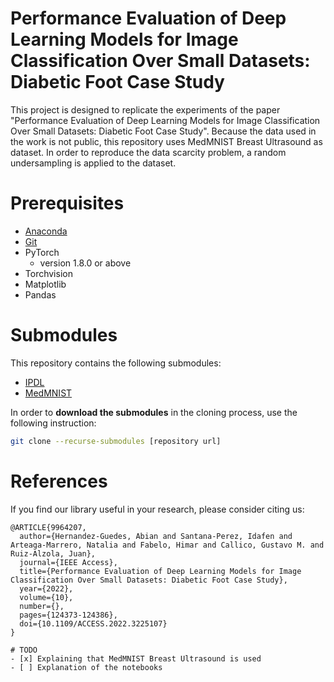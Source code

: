 # Performance Evaluation of Deep Learning Models for Image Classification Over Small Datasets: Diabetic Foot Case Study

This project is designed to replicate the experiments of the paper "Performance Evaluation of Deep Learning Models for Image Classification Over Small Datasets: Diabetic Foot Case Study". Because the data used in the work is not public, this repository uses MedMNIST Breast Ultrasound as dataset. In order to reproduce the data scarcity problem, a random undersampling is applied to the dataset.

# Prerequisites
* [Anaconda](https://www.anaconda.com/distribution/)
* [Git](https://git-scm.com/)
* PyTorch 
    * version 1.8.0 or above
* Torchvision
* Matplotlib
* Pandas

# Submodules
This repository contains the following submodules:

* [IPDL](https://github.com/mt4sd/IPDL)
* [MedMNIST](https://github.com/MedMNIST/MedMNIST)

In order to **download the submodules** in the cloning process, use the following instruction:
``` Bash
git clone --recurse-submodules [repository url]
```

# References

If you find our library useful in your research, please consider citing us:
```
@ARTICLE{9964207,
  author={Hernandez-Guedes, Abian and Santana-Perez, Idafen and Arteaga-Marrero, Natalia and Fabelo, Himar and Callico, Gustavo M. and Ruiz-Alzola, Juan},
  journal={IEEE Access}, 
  title={Performance Evaluation of Deep Learning Models for Image Classification Over Small Datasets: Diabetic Foot Case Study}, 
  year={2022},
  volume={10},
  number={},
  pages={124373-124386},
  doi={10.1109/ACCESS.2022.3225107}
}

# TODO
- [x] Explaining that MedMNIST Breast Ultrasound is used
- [ ] Explanation of the notebooks
